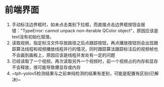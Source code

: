 # 前端界面

1. 手动标注边界框时，如未点击类别下拉框，而直接点击边界框按钮会报错："TypeError: cannot unpack non-iterable QColor object"，原因应该是text没有初始化赋值，
2. 读取视频，指定标注文件存放路径之后点跟踪按钮，再点播放按钮则会出现跟踪算法线程和视频播放线程并行的情况，同时跟踪算法跟踪标注后的视频帧也不会画到画板上，原因应该是线程并发处有一定的问题
3. 已经读取了一个视频，再次读取另外一个视频时，前一个视频占的内存和显存不会释放，很可能导致爆显存或内存
4. ~tph-yolov5检测结果与之前单纯检测的结果有差别，可能是配置有区别(已解决)~

